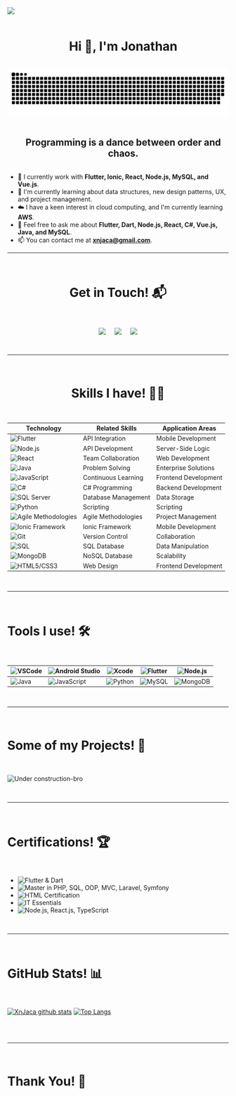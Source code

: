 <!--horizontal divider(gradiant)-->
<img src="https://user-images.githubusercontent.com/73097560/115834477-dbab4500-a447-11eb-908a-139a6edaec5c.gif">

<!--h1 without bottom border-->
<div id="user-content-toc">
  <ul align="center">
    <summary><h1 style="display: inline-block">Hi 👋, I'm Jonathan</h1></summary>
  </ul>
</div>


<!--- snake -->
<div align="center">
  <img  src="https://github.com/1999AZZAR/1999AZZAR/blob/main/resources/img/grid-snake.svg"
       alt="snake" /></a>
</div>


<!--h2 without bottom border-->
<div id="user-content-toc">
  <ul align="center">
    <summary><h2 style="display: inline-block">Programming is a dance between order and chaos.</h2></summary>
  </ul>
</div>


<!--Intro start-->
- 🔭 I currently work with **Flutter, Ionic, React, Node.js, MySQL, and Vue.js**.
- 🌱 I'm currently learning about data structures, new design patterns, UX, and project management.
- ☁️ I have a keen interest in cloud computing, and I'm currently learning **AWS**.
- 💬 Feel free to ask me about **Flutter, Dart, Node.js, React, C#, Vue.js, Java, and MySQL**.
- 📫 You can contact me at **xnjaca@gmail.com**.
<!--Intro end-->



<hr>
<Br>
<h1 align="center">Get in Touch! 📬</h1>
<Br>
<p align="center">
<a href="[www.linkedin.com/in/xnjaca](https://www.linkedin.com/in/xnjaca/)" target="blank"><img align="center" src="https://img.shields.io/badge/Jonathan Cruz-0077B5?style=for-the-badge&logo=linkedin&logoColor=white" /></a> &nbsp;&nbsp;&nbsp;  <a href="mailto:xnjaca@gmail.com" target="blank"><img align="center" src="https://img.shields.io/badge/xnjaca@gmail.com-D14836?style=for-the-badge&logo=gmail&logoColor=white" /></a>    &nbsp;&nbsp;&nbsp;       <a href="https://www.github.com/XnJaca" target="blank"><img align="center" src="https://img.shields.io/badge/xnjaca-100000?style=for-the-badge&logo=github&logoColor=white" /></a>
</p>
  
<Br>
<hr>
<Br>
<h1 align="center">Skills I have! 🤸‍♂</h1>
<Br>

| Technology | Related Skills | Application Areas |
|------------|----------------|------------------|
| ![Flutter](https://img.shields.io/badge/Flutter-brightgreen?style=for-the-badge&logo=flutter&logoColor=white) | API Integration | Mobile Development |
| ![Node.js](https://img.shields.io/badge/Node.js-brightgreen?style=for-the-badge&logo=node.js&logoColor=white) | API Development | Server-Side Logic |
| ![React](https://img.shields.io/badge/React-brightgreen?style=for-the-badge&logo=react&logoColor=white) | Team Collaboration | Web Development |
| ![Java](https://img.shields.io/badge/Java-brightgreen?style=for-the-badge&logo=java&logoColor=white) | Problem Solving | Enterprise Solutions |
| ![JavaScript](https://img.shields.io/badge/JavaScript-brightgreen?style=for-the-badge&logo=javascript&logoColor=white) | Continuous Learning | Frontend Development |
| ![C#](https://img.shields.io/badge/C%23-brightgreen?style=for-the-badge&logo=c-sharp&logoColor=white) | C# Programming | Backend Development |
| ![SQL Server](https://img.shields.io/badge/SQL%20Server-brightgreen?style=for-the-badge&logo=microsoft-sql-server&logoColor=white) | Database Management | Data Storage |
| ![Python](https://img.shields.io/badge/Python-brightgreen?style=for-the-badge&logo=python&logoColor=white) | Scripting | Scripting |
| ![Agile Methodologies](https://img.shields.io/badge/Agile%20Methodologies-brightgreen?style=for-the-badge&logo=agile&logoColor=white) | Agile Methodologies | Project Management |
| ![Ionic Framework](https://img.shields.io/badge/Ionic%20Framework-brightgreen?style=for-the-badge&logo=ionic&logoColor=white) | Ionic Framework | Mobile Development |
| ![Git](https://img.shields.io/badge/Git-brightgreen?style=for-the-badge&logo=git&logoColor=white) | Version Control | Collaboration |
| ![SQL](https://img.shields.io/badge/SQL-brightgreen?style=for-the-badge&logo=sql&logoColor=white) | SQL Database | Data Manipulation |
| ![MongoDB](https://img.shields.io/badge/MongoDB-brightgreen?style=for-the-badge&logo=mongodb&logoColor=white) | NoSQL Database | Scalability |
| ![HTML5/CSS3](https://img.shields.io/badge/HTML5/CSS3-brightgreen?style=for-the-badge&logo=html5&logoColor=white) | Web Design | Frontend Development |

<Br>
<hr>
<Br>
<h1>Tools I use! 🛠️</h1>
<Br>

|![VSCode](https://img.shields.io/badge/VSCode-007ACC?style=for-the-badge&logo=visualstudiocode&logoColor=white)|![Android Studio](https://img.shields.io/badge/Android_Studio-3DDC84?style=for-the-badge&logo=androidstudio&logoColor=white)|![Xcode](https://img.shields.io/badge/Xcode-147EFB?style=for-the-badge&logo=xcode&logoColor=white)|![Flutter](https://img.shields.io/badge/Flutter-02569B?style=for-the-badge&logo=flutter&logoColor=white)|![Node.js](https://img.shields.io/badge/Node.js-339933?style=for-the-badge&logo=node.js&logoColor=white)|
|---|---|---|---|---|
|![Java](https://img.shields.io/badge/Java-007396?style=for-the-badge&logo=java&logoColor=white)|![JavaScript](https://img.shields.io/badge/JavaScript-F7DF1E?style=for-the-badge&logo=javascript&logoColor=black)|![Python](https://img.shields.io/badge/Python-3776AB?style=for-the-badge&logo=python&logoColor=white)|![MySQL](https://img.shields.io/badge/MySQL-4479A1?style=for-the-badge&logo=mysql&logoColor=white)|![MongoDB](https://img.shields.io/badge/MongoDB-47A248?style=for-the-badge&logo=mongodb&logoColor=white)|


<Br>
<hr>
<Br>
<h1>Some of my Projects! 🎨</h1>
<Br>

![Under construction-bro](https://github.com/XnJaca/XnJaca/assets/114267678/61b0ebae-b455-4f60-a26a-1947e509f2e4)

<!--
[![ReadMe Card](https://github-readme-stats.vercel.app/api/pin/?username=Aryagm&repo=California_Housing_Prices)](https://github.com/Aryagm/California_Housing_Prices) -->

<Br>
<hr>
<Br>
<h1>Certifications! 🏆</h1>
<Br>

  - ![Flutter & Dart](https://img.shields.io/badge/Flutter%20%26%20Dart-Udemy-02569B?style=for-the-badge&logo=udemy&logoColor=white)
- ![Master in PHP, SQL, OOP, MVC, Laravel, Symfony](https://img.shields.io/badge/Master%20in%20PHP,%20SQL,%20OOP,%20MVC,%20Laravel,%20Symfony-Udemy-3776AB?style=for-the-badge&logo=udemy&logoColor=white)
- ![HTML Certification](https://img.shields.io/badge/HTML%20Certification-W3Schools-E34F26?style=for-the-badge&logo=w3schools&logoColor=white)
- ![IT Essentials](https://img.shields.io/badge/IT%20Essentials-Cisco-1BA0D7?style=for-the-badge&logo=cisco&logoColor=white)
- ![Node.js, React.js, TypeScript](https://img.shields.io/badge/Node.js,%20React.js,%20TypeScript-Udemy-339933?style=for-the-badge&logo=udemy&logoColor=white)

  
 

<Br>
<hr>
<Br>
<h1>GitHub Stats! 📊</h1>
<Br>
  
[![XnJaca github stats](https://github-readme-stats.vercel.app/api?username=XnJaca&show_icons=true&theme=merko)](https://github.com/XnJaca/github-readme-stats) [![Top Langs](https://github-readme-stats.vercel.app/api/top-langs/?username=XnJaca&layout=compact&theme=merko)](https://github.com/XnJaca/github-readme-stats)

 
<Br>
 
  
<Br>
<hr>
<Br>
<h1>Thank You! 🤵 </h1>
<Br>
